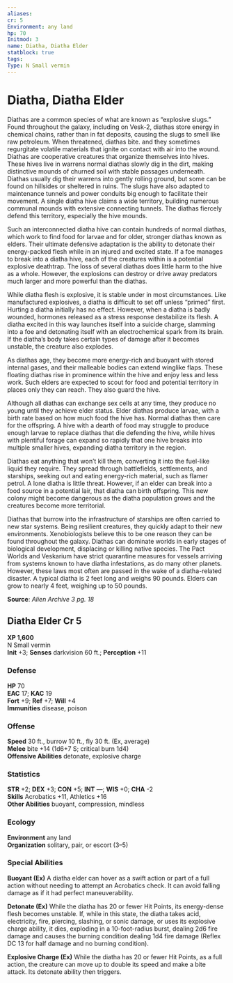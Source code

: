 ```yaml
---
aliases: 
cr: 5
Environment: any land
hp: 70
Initmod: 3
name: Diatha, Diatha Elder
statblock: true
tags: 
Type: N Small vermin
---
```


# Diatha, Diatha Elder

Diathas are a common species of what are known as “explosive slugs.” Found throughout the galaxy, including on Vesk-2, diathas store energy in chemical chains, rather than in fat deposits, causing the slugs to smell like raw petroleum. When threatened, diathas bite. and they sometimes regurgitate volatile materials that ignite on contact with air into the wound. Diathas are cooperative creatures that organize themselves into hives. These hives live in warrens normal diathas slowly dig in the dirt, making distinctive mounds of churned soil with stable passages underneath. Diathas usually dig their warrens into gently rolling ground, but some can be found on hillsides or sheltered in ruins. The slugs have also adapted to maintenance tunnels and power conduits big enough to facilitate their movement. A single diatha hive claims a wide territory, building numerous communal mounds with extensive connecting tunnels. The diathas fiercely defend this territory, especially the hive mounds.

Such an interconnected diatha hive can contain hundreds of normal diathas, which work to find food for larvae and for older, stronger diathas known as elders. Their ultimate defensive adaptation is the ability to detonate their energy-packed flesh while in an injured and excited state. If a foe manages to break into a diatha hive, each of the creatures within is a potential explosive deathtrap. The loss of several diathas does little harm to the hive as a whole. However, the explosions can destroy or drive away predators much larger and more powerful than the diathas.

While diatha flesh is explosive, it is stable under in most circumstances. Like manufactured explosives, a diatha is difficult to set off unless “primed” first. Hurting a diatha initially has no effect. However, when a diatha is badly wounded, hormones released as a stress response destabilize its flesh. A diatha excited in this way launches itself into a suicide charge, slamming into a foe and detonating itself with an electrochemical spark from its brain. If the diatha’s body takes certain types of damage after it becomes unstable, the creature also explodes.

As diathas age, they become more energy-rich and buoyant with stored internal gases, and their malleable bodies can extend winglike flaps. These floating diathas rise in prominence within the hive and enjoy less and less work. Such elders are expected to scout for food and potential territory in places only they can reach. They also guard the hive.

Although all diathas can exchange sex cells at any time, they produce no young until they achieve elder status. Elder diathas produce larvae, with a birth rate based on how much food the hive has. Normal diathas then care for the offspring. A hive with a dearth of food may struggle to produce enough larvae to replace diathas that die defending the hive, while hives with plentiful forage can expand so rapidly that one hive breaks into multiple smaller hives, expanding diatha territory in the region.

Diathas eat anything that won’t kill them, converting it into the fuel-like liquid they require. They spread through battlefields, settlements, and starships, seeking out and eating energy-rich material, such as flamer petrol. A lone diatha is little threat. However, if an elder can break into a food source in a potential lair, that diatha can birth offspring. This new colony might become dangerous as the diatha population grows and the creatures become more territorial.

Diathas that burrow into the infrastructure of starships are often carried to new star systems. Being resilient creatures, they quickly adapt to their new environments. Xenobiologists believe this to be one reason they can be found throughout the galaxy. Diathas can dominate worlds in early stages of biological development, displacing or killing native species. The Pact Worlds and Veskarium have strict quarantine measures for vessels arriving from systems known to have diatha infestations, as do many other planets. However, these laws most often are passed in the wake of a diatha-related disaster. A typical diatha is 2 feet long and weighs 90 pounds. Elders can grow to nearly 4 feet, weighing up to 50 pounds.

**Source**:  _Alien Archive 3 pg. 18_

## Diatha Elder Cr 5

**XP 1,600**  
N Small vermin  
**Init** +3; **Senses** darkvision 60 ft.; **Perception** +11  

### Defense

**HP** 70  
**EAC** 17; **KAC** 19  
**Fort** +9; **Ref** +7; **Will** +4  
**Immunities** disease, poison  

### Offense

**Speed** 30 ft., burrow 10 ft., fly 30 ft. (Ex, average)  
**Melee** bite +14 (1d6+7 S; critical burn 1d4)  
**Offensive Abilities** detonate, explosive charge

### Statistics

**STR** +2; **DEX** +3; **CON** +5; **INT** —; **WIS** +0; **CHA** -2  
**Skills** Acrobatics +11, Athletics +16  
**Other Abilities** buoyant, compression, mindless

### Ecology

**Environment** any land  
**Organization** solitary, pair, or escort (3–5)

### Special Abilities

**Buoyant (Ex)** A diatha elder can hover as a swift action or part of a full action without needing to attempt an Acrobatics check. It can avoid falling damage as if it had perfect maneuverability.

**Detonate (Ex)** While the diatha has 20 or fewer Hit Points, its energy-dense flesh becomes unstable. If, while in this state, the diatha takes acid, electricity, fire, piercing, slashing, or sonic damage, or uses its explosive charge ability, it dies, exploding in a 10-foot-radius burst, dealing 2d6 fire damage and causes the burning condition dealing 1d4 fire damage (Reflex DC 13 for half damage and no burning condition).

**Explosive Charge (Ex)** While the diatha has 20 or fewer Hit Points, as a full action, the creature can move up to double its speed and make a bite attack. Its detonate ability then triggers.
